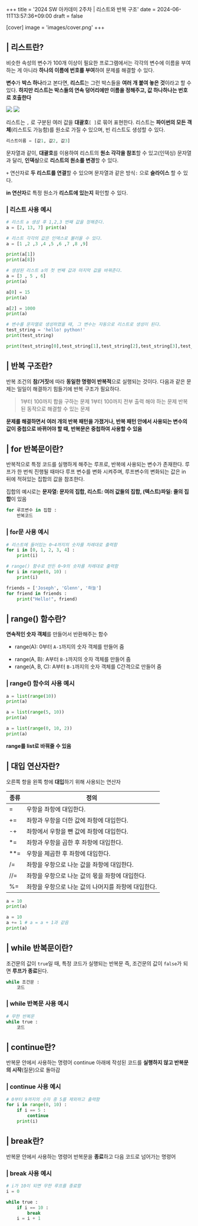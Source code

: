 +++
title = '2024 SW 아카데미 2주차 | 리스트와 반복 구조'
date = 2024-06-11T13:57:36+09:00
draft = false

[cover]
image = 'images/cover.png'
+++

## | 리스트란?

비슷한 속성의 변수가 100개 이상이 필요한 프로그램에서는 각각의 변수에 이름을 부여하는 게 아니라 **하나의 이름에 번호를 부여**하여 문제를 해결할 수 있다.

**변수**가 **박스 하나**라고 본다면, **리스트**는 그런 박스들을 **여러 개 붙여 놓은 것**이라고 할 수 있다.
**하지만 리스트는 박스들의 연속 덩어리에만 이름을 정해주고, 값 하나하나는 번호로 호출한다**

![](images/Pasted%20image%2020240611063902.png)
![](images/Pasted%20image%2020240611063830.png)

리스트는 `,` 로 구분된 여러 값을  **대괄호**`[ ]`로 묶어 표현한다.
리스트는 **파이썬의 모든 객체**(리스트도 가능함)를 원소로 가질 수 있으며, 빈 리스트도 생성할 수 있다.

```python
리스트이름 = [값1, 값2, 값3]
```

문자열과 같이, **대괄호**를 이용하여 리스트의 **원소 각각을 참조**할 수 있고(인덱싱) 문자열과 달리, **인덱싱**으로 **리스트의 원소를 변경**할 수 있다.

`+` 연산자로 **두 리스트를 연결**할 수 있으며 문자열과 같은 방식`:` 으로 **슬라이스** 할 수 있다.

**in 연산자**로 특정 원소가 **리스트에 있는지** 확인할 수 있다.
### | 리스트 사용 예시

```python
# 리스트 a 생성 후 1,2,3 번째 값을 정해준다.
a = [2, 13, 7] print(a)
```

```python
# 리스트 각각의 값은 인덱스로 불러올 수 있다.
a = [1 ,2 ,3 ,4 ,5 ,6 ,7 ,8 ,9]

print(a[1])
print(a[8])
```

```python
# 생성된 리스트 a의 첫 번째 값과 마지막 값을 바꿔준다.
a = [3 , 5 , 6]
print(a)

a[0] = 15
print(a)

a[2] = 1000
print(a)
```

```python
# 변수를 문자열로 생성하였을 때, 그 변수는 자동으로 리스트로 생성이 된다.
test_string = 'hello! python!'
print(test_string) 

print(test_string[0],test_string[1],test_string[2],test_string[3],test_string[4])
```


## | 반복 구조란?

반복 조건의 **참/거짓**에 따라 **동일한 명령이 반복적**으로 실행되는 것이다.
다음과 같은 문제는 일일이 해결하기 힘들기에 반복 구조가 필요하다.

> 1부터 100까지 합을 구하는 문제
> 1부터 100까지 전부 출력 해야 하는 문제
> 반복된 동작으로 해결할 수 있는 문제

**문제를 해결하면서 여러 개의 반복 패턴을 가졌거나, 반복 패턴 안에서 사용되는 변수의 값이 중첩으로 바뀌어야 할 때, 반복문은 중첩하여 사용할 수 있음**
## | for 반복문이란?

반복적으로 특정 코드를 실행하게 해주는 루프로, 반복에 사용되는 변수가 존재한다.
루프가 한 번씩 진행될 때마다 루프 변수를 변화 시켜주며, 루프변수의 변화되는 값은 in 뒤에 적혀있는 집합의 값을 참조한다.

집합의 예시로는 **문자열: 문자의 집합, 리스트: 여러 값들의 집합, (텍스트)파일: 줄의 집합**이 있음

```python
for 루프변수 in 집합 : 
	반복코드
```

### | for문 사용 예시

```python
# 리스트에 들어있는 0~4까지의 숫자를 차례대로 출력함
for i in [0, 1, 2, 3, 4] : 
	print(i)
```

```python
# range() 함수로 만든 0~9의 숫자를 차례대로 출력함
for i in range(0, 10) : 
	print(i)
```

```python
friends = ['Joseph', 'Glenn', '하늘']
for friend in friends : 
	print("Hello!", friend)
```

## | range() 함수란?

**연속적인 숫자 객체**를 만들어서 반환해주는 함수

* range(A): 0부터 `A-1`까지의 숫자 객체를 만들어 줌
- range(A, B): A부터 `B-1`까지의 숫자 객체를 만들어 줌
- range(A, B, C): A부터 `B-1`까지의 숫자 객체를 C간격으로 만들어 줌

### | range() 함수의 사용 예시

```python
a = list(range(10))
print(a)
```

```python
a = list(range(5, 10))
print(a)
```

```python
a = list(range(0, 10, 2))
print(a)
```

**range를 list로 바꿔줄 수 있음**
## | 대입 연산자란?

오른쪽 항을 왼쪽 항에 **대입**하기 위해 사용되는 연산자

| 종류  | 정의                            |
| --- | ----------------------------- |
| =   | 우항을 좌항에 대입한다.                 |
| +=  | 좌항과 우항을 더한 값에 좌항에 대입한다.       |
| -+  | 좌항에서 우항을 뺀 값에 좌항에 대입한다.       |
| *=  | 좌항과 우항을 곱한 후 좌항에 대입한다.        |
| **= | 우항을 제곱한 후 좌항에 대입한다.           |
| /=  | 좌항을 우항으로 나눈 값을 좌항에 대입한다.      |
| //= | 좌항을 우항으로 나눈 값의 몫을 좌항에 대입한다.   |
| %=  | 좌항을 우항으로 나눈 값의 나머지를 좌항에 대입한다. |
```python
a = 10
print(a)
```

```python
a = 10
a += 1 # a = a + 1과 같음
print(a)
```
## | while 반복문이란?

조건문의 값이 `true`일 때, 특정 코드가 실행되는 반복문
즉, 조건문의 값이 `false`가 되면 **루프가 종료**된다.

```python
while 조건문 : 
	코드
```
### | while 반복문 사용 예시

```python
# 무한 반복문
while true : 
	코드
```
## | continue란?

반복문 안에서 사용하는 명령어
continue 아래에 작성된 코드를 **실행하지 않고 반복문의 시작**(질문)으로 돌아감
### | continue 사용 예시

```python
# 0부터 9까지의 숫자 중 5를 제외하고 출력함
for i in range(0, 10) : 
	if i == 5 : 
		continue
	print(i)
```
## | break란?

반복문 안에서 사용하는 명령어
반복문을 **종료**하고 다음 코드로 넘어가는 명령어
### | break 사용 예시

```python
# i가 10이 되면 무한 루프를 종료함
i = 0

while true : 
	if i == 10 : 
		break
	i = i + 1
```